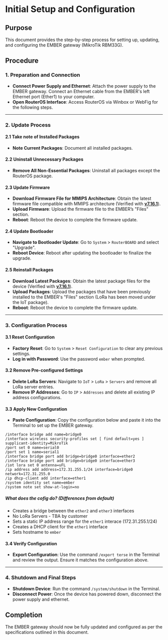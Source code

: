 # Initial Setup and Configuration


## Purpose

This document provides the step-by-step process for setting up, updating, and configuring the EMBER gateway (MikroTik RBM33G).

## Procedure


### 1. Preparation and Connection

   - **Connect Power Supply and Ethernet**: Attach the power supply to the EMBER gateway. Connect an Ethernet cable from the EMBER's left Ethernet port (Ether1) to your computer.
   - **Open RouterOS Interface**: Access RouterOS via Winbox or WebFig for the following steps.

---

### 2. Update Process


#### 2.1 Take note of Installed Packages

   - **Note Current Packages**: Document all installed packages.

#### 2.2 Uninstall Unnecessary Packages

   - **Remove All Non-Essential Packages**: Uninstall all packages except the RouterOS package.

#### 2.3 Update Firmware

   - **Download Firmware File for MMIPS Architecture**: Obtain the latest firmware file compatible with MMIPS architecture (Verified with [**v7.16.1**](pathname:///download/routeros-7.16.1-mmips.npk)).
   - **Upload Firmware**: Upload the firmware file to the EMBER’s "Files" section.
   - **Reboot**: Reboot the device to complete the firmware update.

#### 2.4 Update Bootloader

   - **Navigate to Bootloader Update**: Go to `System` > `RouterBOARD` and select "Upgrade".
   - **Reboot Device**: Reboot after updating the bootloader to finalize the upgrade.

#### 2.5 Reinstall Packages

   - **Download Latest Packages**: Obtain the latest package files for the device (Verified with [**v7.16.1**](pathname:///download/all_packages-mmips-7.16.1.zip)).
   - **Upload Packages**: Upload the packages that have been previously installed to the EMBER's "Files" section (LoRa has been moved under the IoT package).
   - **Reboot**: Reboot the device to complete the firmware update.

---

### 3. Configuration Process


#### 3.1 Reset Configuration

   - **Factory Reset**: Go to `System` > `Reset Configuration` to clear any previous settings.
   - **Log in with Password**: Use the password `ember` when prompted.

#### 3.2 Remove Pre-configured Settings

   - **Delete LoRa Servers**: Navigate to `IoT` > `LoRa` > `Servers` and remove all LoRa server entries.
   - **Remove IP Addresses**: Go to `IP` > `Addresses` and delete all existing IP address configurations.

#### 3.3 Apply New Configuration

   - **Paste Configuration**: Copy the configuration below and paste it into the Terminal to set up the EMBER gateway.

  ```
  /interface bridge add name=bridge0
  /interface wireless security-profiles set [ find default=yes ] supplicant-identity=MikroTik
  /port set 0 name=serial0
  /port set 1 name=serial1
  /interface bridge port add bridge=bridge0 interface=ether2
  /interface bridge port add bridge=bridge0 interface=ether3
  /iot lora set 0 antenna=uFL
  /ip address add address=172.31.255.1/24 interface=bridge0 network=172.31.255.0
  /ip dhcp-client add interface=ether1
  /system identity set name=ember
  /system note set show-at-login=no
   ```

##### What does the cofig do? (Differences from default)

 - Creates a bridge between the `ether2` and `ether3` interfaces
 - No LoRa Servers - TBA by customer
 - Sets a static IP address range for the `ether1` interace (172.31.255.1/24)
 - Creates a DHCP client for the `ether1` interface
 - Sets hostname to `ember`

#### 3.4 Verify Configuration

   - **Export Configuration**: Use the command `/export terse` in the Terminal and review the output. Ensure it matches the configuration above.

---

### 4. Shutdown and Final Steps

   - **Shutdown Device**: Run the command `/system/shutdown` in the Terminal.
   - **Disconnect Power**: Once the device has powered down, disconnect the power supply and ethernet.

## Completion

The EMBER gateway should now be fully updated and configured as per the specifications outlined in this document.
